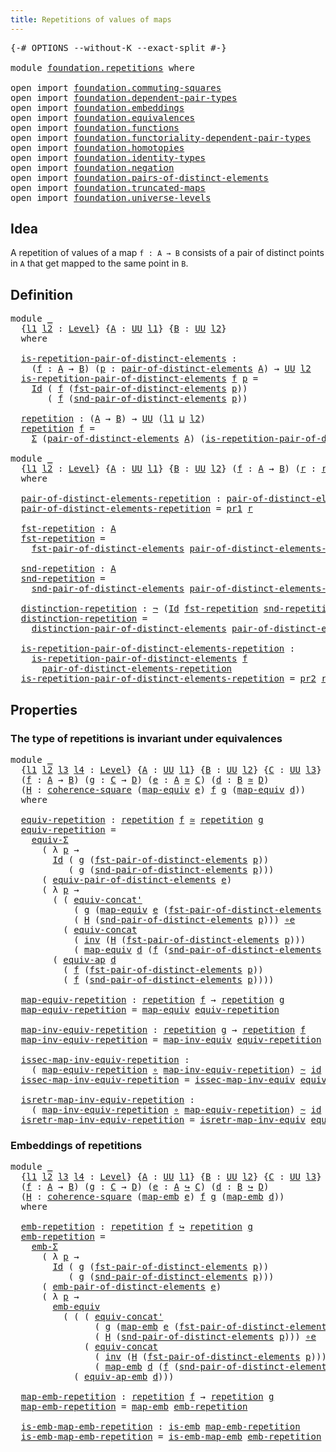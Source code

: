 ```yaml
---
title: Repetitions of values of maps
---
```


<pre class="Agda"><a id="55" class="Symbol">{-#</a> <a id="59" class="Keyword">OPTIONS</a> <a id="67" class="Pragma">--without-K</a> <a id="79" class="Pragma">--exact-split</a> <a id="93" class="Symbol">#-}</a>

<a id="98" class="Keyword">module</a> <a id="105" href="foundation.repetitions.html" class="Module">foundation.repetitions</a> <a id="128" class="Keyword">where</a>

<a id="135" class="Keyword">open</a> <a id="140" class="Keyword">import</a> <a id="147" href="foundation.commuting-squares.html" class="Module">foundation.commuting-squares</a>
<a id="176" class="Keyword">open</a> <a id="181" class="Keyword">import</a> <a id="188" href="foundation.dependent-pair-types.html" class="Module">foundation.dependent-pair-types</a>
<a id="220" class="Keyword">open</a> <a id="225" class="Keyword">import</a> <a id="232" href="foundation.embeddings.html" class="Module">foundation.embeddings</a>
<a id="254" class="Keyword">open</a> <a id="259" class="Keyword">import</a> <a id="266" href="foundation.equivalences.html" class="Module">foundation.equivalences</a>
<a id="290" class="Keyword">open</a> <a id="295" class="Keyword">import</a> <a id="302" href="foundation.functions.html" class="Module">foundation.functions</a>
<a id="323" class="Keyword">open</a> <a id="328" class="Keyword">import</a> <a id="335" href="foundation.functoriality-dependent-pair-types.html" class="Module">foundation.functoriality-dependent-pair-types</a>
<a id="381" class="Keyword">open</a> <a id="386" class="Keyword">import</a> <a id="393" href="foundation.homotopies.html" class="Module">foundation.homotopies</a>
<a id="415" class="Keyword">open</a> <a id="420" class="Keyword">import</a> <a id="427" href="foundation.identity-types.html" class="Module">foundation.identity-types</a>
<a id="453" class="Keyword">open</a> <a id="458" class="Keyword">import</a> <a id="465" href="foundation.negation.html" class="Module">foundation.negation</a>
<a id="485" class="Keyword">open</a> <a id="490" class="Keyword">import</a> <a id="497" href="foundation.pairs-of-distinct-elements.html" class="Module">foundation.pairs-of-distinct-elements</a>
<a id="535" class="Keyword">open</a> <a id="540" class="Keyword">import</a> <a id="547" href="foundation.truncated-maps.html" class="Module">foundation.truncated-maps</a>
<a id="573" class="Keyword">open</a> <a id="578" class="Keyword">import</a> <a id="585" href="foundation.universe-levels.html" class="Module">foundation.universe-levels</a>
</pre>
## Idea

A repetition of values of a map `f : A → B` consists of a pair of distinct points in `A` that get mapped to the same point in `B`.

## Definition

<pre class="Agda"><a id="781" class="Keyword">module</a> <a id="788" href="foundation.repetitions.html#788" class="Module">_</a>
  <a id="792" class="Symbol">{</a><a id="793" href="foundation.repetitions.html#793" class="Bound">l1</a> <a id="796" href="foundation.repetitions.html#796" class="Bound">l2</a> <a id="799" class="Symbol">:</a> <a id="801" href="Agda.Primitive.html#597" class="Postulate">Level</a><a id="806" class="Symbol">}</a> <a id="808" class="Symbol">{</a><a id="809" href="foundation.repetitions.html#809" class="Bound">A</a> <a id="811" class="Symbol">:</a> <a id="813" href="foundation-core.universe-levels.html#235" class="Primitive">UU</a> <a id="816" href="foundation.repetitions.html#793" class="Bound">l1</a><a id="818" class="Symbol">}</a> <a id="820" class="Symbol">{</a><a id="821" href="foundation.repetitions.html#821" class="Bound">B</a> <a id="823" class="Symbol">:</a> <a id="825" href="foundation-core.universe-levels.html#235" class="Primitive">UU</a> <a id="828" href="foundation.repetitions.html#796" class="Bound">l2</a><a id="830" class="Symbol">}</a>
  <a id="834" class="Keyword">where</a>

  <a id="843" href="foundation.repetitions.html#843" class="Function">is-repetition-pair-of-distinct-elements</a> <a id="883" class="Symbol">:</a>
    <a id="889" class="Symbol">(</a><a id="890" href="foundation.repetitions.html#890" class="Bound">f</a> <a id="892" class="Symbol">:</a> <a id="894" href="foundation.repetitions.html#809" class="Bound">A</a> <a id="896" class="Symbol">→</a> <a id="898" href="foundation.repetitions.html#821" class="Bound">B</a><a id="899" class="Symbol">)</a> <a id="901" class="Symbol">(</a><a id="902" href="foundation.repetitions.html#902" class="Bound">p</a> <a id="904" class="Symbol">:</a> <a id="906" href="foundation.pairs-of-distinct-elements.html#1375" class="Function">pair-of-distinct-elements</a> <a id="932" href="foundation.repetitions.html#809" class="Bound">A</a><a id="933" class="Symbol">)</a> <a id="935" class="Symbol">→</a> <a id="937" href="foundation-core.universe-levels.html#235" class="Primitive">UU</a> <a id="940" href="foundation.repetitions.html#796" class="Bound">l2</a>
  <a id="945" href="foundation.repetitions.html#843" class="Function">is-repetition-pair-of-distinct-elements</a> <a id="985" href="foundation.repetitions.html#985" class="Bound">f</a> <a id="987" href="foundation.repetitions.html#987" class="Bound">p</a> <a id="989" class="Symbol">=</a>
    <a id="995" href="foundation-core.identity-types.html#1767" class="Datatype">Id</a> <a id="998" class="Symbol">(</a> <a id="1000" href="foundation.repetitions.html#985" class="Bound">f</a> <a id="1002" class="Symbol">(</a><a id="1003" href="foundation.pairs-of-distinct-elements.html#1578" class="Function">fst-pair-of-distinct-elements</a> <a id="1033" href="foundation.repetitions.html#987" class="Bound">p</a><a id="1034" class="Symbol">))</a>
       <a id="1044" class="Symbol">(</a> <a id="1046" href="foundation.repetitions.html#985" class="Bound">f</a> <a id="1048" class="Symbol">(</a><a id="1049" href="foundation.pairs-of-distinct-elements.html#1655" class="Function">snd-pair-of-distinct-elements</a> <a id="1079" href="foundation.repetitions.html#987" class="Bound">p</a><a id="1080" class="Symbol">))</a>
  
  <a id="1088" href="foundation.repetitions.html#1088" class="Function">repetition</a> <a id="1099" class="Symbol">:</a> <a id="1101" class="Symbol">(</a><a id="1102" href="foundation.repetitions.html#809" class="Bound">A</a> <a id="1104" class="Symbol">→</a> <a id="1106" href="foundation.repetitions.html#821" class="Bound">B</a><a id="1107" class="Symbol">)</a> <a id="1109" class="Symbol">→</a> <a id="1111" href="foundation-core.universe-levels.html#235" class="Primitive">UU</a> <a id="1114" class="Symbol">(</a><a id="1115" href="foundation.repetitions.html#793" class="Bound">l1</a> <a id="1118" href="Agda.Primitive.html#810" class="Primitive Operator">⊔</a> <a id="1120" href="foundation.repetitions.html#796" class="Bound">l2</a><a id="1122" class="Symbol">)</a>
  <a id="1126" href="foundation.repetitions.html#1088" class="Function">repetition</a> <a id="1137" href="foundation.repetitions.html#1137" class="Bound">f</a> <a id="1139" class="Symbol">=</a>
    <a id="1145" href="foundation-core.dependent-pair-types.html#515" class="Record">Σ</a> <a id="1147" class="Symbol">(</a><a id="1148" href="foundation.pairs-of-distinct-elements.html#1375" class="Function">pair-of-distinct-elements</a> <a id="1174" href="foundation.repetitions.html#809" class="Bound">A</a><a id="1175" class="Symbol">)</a> <a id="1177" class="Symbol">(</a><a id="1178" href="foundation.repetitions.html#843" class="Function">is-repetition-pair-of-distinct-elements</a> <a id="1218" href="foundation.repetitions.html#1137" class="Bound">f</a><a id="1219" class="Symbol">)</a>

<a id="1222" class="Keyword">module</a> <a id="1229" href="foundation.repetitions.html#1229" class="Module">_</a>
  <a id="1233" class="Symbol">{</a><a id="1234" href="foundation.repetitions.html#1234" class="Bound">l1</a> <a id="1237" href="foundation.repetitions.html#1237" class="Bound">l2</a> <a id="1240" class="Symbol">:</a> <a id="1242" href="Agda.Primitive.html#597" class="Postulate">Level</a><a id="1247" class="Symbol">}</a> <a id="1249" class="Symbol">{</a><a id="1250" href="foundation.repetitions.html#1250" class="Bound">A</a> <a id="1252" class="Symbol">:</a> <a id="1254" href="foundation-core.universe-levels.html#235" class="Primitive">UU</a> <a id="1257" href="foundation.repetitions.html#1234" class="Bound">l1</a><a id="1259" class="Symbol">}</a> <a id="1261" class="Symbol">{</a><a id="1262" href="foundation.repetitions.html#1262" class="Bound">B</a> <a id="1264" class="Symbol">:</a> <a id="1266" href="foundation-core.universe-levels.html#235" class="Primitive">UU</a> <a id="1269" href="foundation.repetitions.html#1237" class="Bound">l2</a><a id="1271" class="Symbol">}</a> <a id="1273" class="Symbol">(</a><a id="1274" href="foundation.repetitions.html#1274" class="Bound">f</a> <a id="1276" class="Symbol">:</a> <a id="1278" href="foundation.repetitions.html#1250" class="Bound">A</a> <a id="1280" class="Symbol">→</a> <a id="1282" href="foundation.repetitions.html#1262" class="Bound">B</a><a id="1283" class="Symbol">)</a> <a id="1285" class="Symbol">(</a><a id="1286" href="foundation.repetitions.html#1286" class="Bound">r</a> <a id="1288" class="Symbol">:</a> <a id="1290" href="foundation.repetitions.html#1088" class="Function">repetition</a> <a id="1301" href="foundation.repetitions.html#1274" class="Bound">f</a><a id="1302" class="Symbol">)</a>
  <a id="1306" class="Keyword">where</a>

  <a id="1315" href="foundation.repetitions.html#1315" class="Function">pair-of-distinct-elements-repetition</a> <a id="1352" class="Symbol">:</a> <a id="1354" href="foundation.pairs-of-distinct-elements.html#1375" class="Function">pair-of-distinct-elements</a> <a id="1380" href="foundation.repetitions.html#1250" class="Bound">A</a>
  <a id="1384" href="foundation.repetitions.html#1315" class="Function">pair-of-distinct-elements-repetition</a> <a id="1421" class="Symbol">=</a> <a id="1423" href="foundation-core.dependent-pair-types.html#605" class="Field">pr1</a> <a id="1427" href="foundation.repetitions.html#1286" class="Bound">r</a>

  <a id="1432" href="foundation.repetitions.html#1432" class="Function">fst-repetition</a> <a id="1447" class="Symbol">:</a> <a id="1449" href="foundation.repetitions.html#1250" class="Bound">A</a>
  <a id="1453" href="foundation.repetitions.html#1432" class="Function">fst-repetition</a> <a id="1468" class="Symbol">=</a>
    <a id="1474" href="foundation.pairs-of-distinct-elements.html#1578" class="Function">fst-pair-of-distinct-elements</a> <a id="1504" href="foundation.repetitions.html#1315" class="Function">pair-of-distinct-elements-repetition</a>

  <a id="1544" href="foundation.repetitions.html#1544" class="Function">snd-repetition</a> <a id="1559" class="Symbol">:</a> <a id="1561" href="foundation.repetitions.html#1250" class="Bound">A</a>
  <a id="1565" href="foundation.repetitions.html#1544" class="Function">snd-repetition</a> <a id="1580" class="Symbol">=</a>
    <a id="1586" href="foundation.pairs-of-distinct-elements.html#1655" class="Function">snd-pair-of-distinct-elements</a> <a id="1616" href="foundation.repetitions.html#1315" class="Function">pair-of-distinct-elements-repetition</a>

  <a id="1656" href="foundation.repetitions.html#1656" class="Function">distinction-repetition</a> <a id="1679" class="Symbol">:</a> <a id="1681" href="foundation-core.negation.html#465" class="Function">¬</a> <a id="1683" class="Symbol">(</a><a id="1684" href="foundation-core.identity-types.html#1767" class="Datatype">Id</a> <a id="1687" href="foundation.repetitions.html#1432" class="Function">fst-repetition</a> <a id="1702" href="foundation.repetitions.html#1544" class="Function">snd-repetition</a><a id="1716" class="Symbol">)</a>
  <a id="1720" href="foundation.repetitions.html#1656" class="Function">distinction-repetition</a> <a id="1743" class="Symbol">=</a>
    <a id="1749" href="foundation.pairs-of-distinct-elements.html#1738" class="Function">distinction-pair-of-distinct-elements</a> <a id="1787" href="foundation.repetitions.html#1315" class="Function">pair-of-distinct-elements-repetition</a>

  <a id="1827" href="foundation.repetitions.html#1827" class="Function">is-repetition-pair-of-distinct-elements-repetition</a> <a id="1878" class="Symbol">:</a>
    <a id="1884" href="foundation.repetitions.html#843" class="Function">is-repetition-pair-of-distinct-elements</a> <a id="1924" href="foundation.repetitions.html#1274" class="Bound">f</a>
      <a id="1932" href="foundation.repetitions.html#1315" class="Function">pair-of-distinct-elements-repetition</a>
  <a id="1971" href="foundation.repetitions.html#1827" class="Function">is-repetition-pair-of-distinct-elements-repetition</a> <a id="2022" class="Symbol">=</a> <a id="2024" href="foundation-core.dependent-pair-types.html#617" class="Field">pr2</a> <a id="2028" href="foundation.repetitions.html#1286" class="Bound">r</a>
</pre>
## Properties

### The type of repetitions is invariant under equivalences

<pre class="Agda"><a id="2119" class="Keyword">module</a> <a id="2126" href="foundation.repetitions.html#2126" class="Module">_</a>
  <a id="2130" class="Symbol">{</a><a id="2131" href="foundation.repetitions.html#2131" class="Bound">l1</a> <a id="2134" href="foundation.repetitions.html#2134" class="Bound">l2</a> <a id="2137" href="foundation.repetitions.html#2137" class="Bound">l3</a> <a id="2140" href="foundation.repetitions.html#2140" class="Bound">l4</a> <a id="2143" class="Symbol">:</a> <a id="2145" href="Agda.Primitive.html#597" class="Postulate">Level</a><a id="2150" class="Symbol">}</a> <a id="2152" class="Symbol">{</a><a id="2153" href="foundation.repetitions.html#2153" class="Bound">A</a> <a id="2155" class="Symbol">:</a> <a id="2157" href="foundation-core.universe-levels.html#235" class="Primitive">UU</a> <a id="2160" href="foundation.repetitions.html#2131" class="Bound">l1</a><a id="2162" class="Symbol">}</a> <a id="2164" class="Symbol">{</a><a id="2165" href="foundation.repetitions.html#2165" class="Bound">B</a> <a id="2167" class="Symbol">:</a> <a id="2169" href="foundation-core.universe-levels.html#235" class="Primitive">UU</a> <a id="2172" href="foundation.repetitions.html#2134" class="Bound">l2</a><a id="2174" class="Symbol">}</a> <a id="2176" class="Symbol">{</a><a id="2177" href="foundation.repetitions.html#2177" class="Bound">C</a> <a id="2179" class="Symbol">:</a> <a id="2181" href="foundation-core.universe-levels.html#235" class="Primitive">UU</a> <a id="2184" href="foundation.repetitions.html#2137" class="Bound">l3</a><a id="2186" class="Symbol">}</a> <a id="2188" class="Symbol">{</a><a id="2189" href="foundation.repetitions.html#2189" class="Bound">D</a> <a id="2191" class="Symbol">:</a> <a id="2193" href="foundation-core.universe-levels.html#235" class="Primitive">UU</a> <a id="2196" href="foundation.repetitions.html#2140" class="Bound">l4</a><a id="2198" class="Symbol">}</a>
  <a id="2202" class="Symbol">(</a><a id="2203" href="foundation.repetitions.html#2203" class="Bound">f</a> <a id="2205" class="Symbol">:</a> <a id="2207" href="foundation.repetitions.html#2153" class="Bound">A</a> <a id="2209" class="Symbol">→</a> <a id="2211" href="foundation.repetitions.html#2165" class="Bound">B</a><a id="2212" class="Symbol">)</a> <a id="2214" class="Symbol">(</a><a id="2215" href="foundation.repetitions.html#2215" class="Bound">g</a> <a id="2217" class="Symbol">:</a> <a id="2219" href="foundation.repetitions.html#2177" class="Bound">C</a> <a id="2221" class="Symbol">→</a> <a id="2223" href="foundation.repetitions.html#2189" class="Bound">D</a><a id="2224" class="Symbol">)</a> <a id="2226" class="Symbol">(</a><a id="2227" href="foundation.repetitions.html#2227" class="Bound">e</a> <a id="2229" class="Symbol">:</a> <a id="2231" href="foundation.repetitions.html#2153" class="Bound">A</a> <a id="2233" href="foundation-core.equivalences.html#1621" class="Function Operator">≃</a> <a id="2235" href="foundation.repetitions.html#2177" class="Bound">C</a><a id="2236" class="Symbol">)</a> <a id="2238" class="Symbol">(</a><a id="2239" href="foundation.repetitions.html#2239" class="Bound">d</a> <a id="2241" class="Symbol">:</a> <a id="2243" href="foundation.repetitions.html#2165" class="Bound">B</a> <a id="2245" href="foundation-core.equivalences.html#1621" class="Function Operator">≃</a> <a id="2247" href="foundation.repetitions.html#2189" class="Bound">D</a><a id="2248" class="Symbol">)</a>
  <a id="2252" class="Symbol">(</a><a id="2253" href="foundation.repetitions.html#2253" class="Bound">H</a> <a id="2255" class="Symbol">:</a> <a id="2257" href="foundation-core.commuting-squares.html#545" class="Function">coherence-square</a> <a id="2274" class="Symbol">(</a><a id="2275" href="foundation-core.equivalences.html#1821" class="Function">map-equiv</a> <a id="2285" href="foundation.repetitions.html#2227" class="Bound">e</a><a id="2286" class="Symbol">)</a> <a id="2288" href="foundation.repetitions.html#2203" class="Bound">f</a> <a id="2290" href="foundation.repetitions.html#2215" class="Bound">g</a> <a id="2292" class="Symbol">(</a><a id="2293" href="foundation-core.equivalences.html#1821" class="Function">map-equiv</a> <a id="2303" href="foundation.repetitions.html#2239" class="Bound">d</a><a id="2304" class="Symbol">))</a>
  <a id="2309" class="Keyword">where</a>

  <a id="2318" href="foundation.repetitions.html#2318" class="Function">equiv-repetition</a> <a id="2335" class="Symbol">:</a> <a id="2337" href="foundation.repetitions.html#1088" class="Function">repetition</a> <a id="2348" href="foundation.repetitions.html#2203" class="Bound">f</a> <a id="2350" href="foundation-core.equivalences.html#1621" class="Function Operator">≃</a> <a id="2352" href="foundation.repetitions.html#1088" class="Function">repetition</a> <a id="2363" href="foundation.repetitions.html#2215" class="Bound">g</a>
  <a id="2367" href="foundation.repetitions.html#2318" class="Function">equiv-repetition</a> <a id="2384" class="Symbol">=</a>
    <a id="2390" href="foundation-core.functoriality-dependent-pair-types.html#10434" class="Function">equiv-Σ</a>
      <a id="2404" class="Symbol">(</a> <a id="2406" class="Symbol">λ</a> <a id="2408" href="foundation.repetitions.html#2408" class="Bound">p</a> <a id="2410" class="Symbol">→</a>
        <a id="2420" href="foundation-core.identity-types.html#1767" class="Datatype">Id</a> <a id="2423" class="Symbol">(</a> <a id="2425" href="foundation.repetitions.html#2215" class="Bound">g</a> <a id="2427" class="Symbol">(</a><a id="2428" href="foundation.pairs-of-distinct-elements.html#1578" class="Function">fst-pair-of-distinct-elements</a> <a id="2458" href="foundation.repetitions.html#2408" class="Bound">p</a><a id="2459" class="Symbol">))</a>
           <a id="2473" class="Symbol">(</a> <a id="2475" href="foundation.repetitions.html#2215" class="Bound">g</a> <a id="2477" class="Symbol">(</a><a id="2478" href="foundation.pairs-of-distinct-elements.html#1655" class="Function">snd-pair-of-distinct-elements</a> <a id="2508" href="foundation.repetitions.html#2408" class="Bound">p</a><a id="2509" class="Symbol">)))</a>
      <a id="2519" class="Symbol">(</a> <a id="2521" href="foundation.pairs-of-distinct-elements.html#6447" class="Function">equiv-pair-of-distinct-elements</a> <a id="2553" href="foundation.repetitions.html#2227" class="Bound">e</a><a id="2554" class="Symbol">)</a>
      <a id="2562" class="Symbol">(</a> <a id="2564" class="Symbol">λ</a> <a id="2566" href="foundation.repetitions.html#2566" class="Bound">p</a> <a id="2568" class="Symbol">→</a>
        <a id="2578" class="Symbol">(</a> <a id="2580" class="Symbol">(</a> <a id="2582" href="foundation.identity-types.html#2710" class="Function">equiv-concat&#39;</a>
            <a id="2608" class="Symbol">(</a> <a id="2610" href="foundation.repetitions.html#2215" class="Bound">g</a> <a id="2612" class="Symbol">(</a><a id="2613" href="foundation-core.equivalences.html#1821" class="Function">map-equiv</a> <a id="2623" href="foundation.repetitions.html#2227" class="Bound">e</a> <a id="2625" class="Symbol">(</a><a id="2626" href="foundation.pairs-of-distinct-elements.html#1578" class="Function">fst-pair-of-distinct-elements</a> <a id="2656" href="foundation.repetitions.html#2566" class="Bound">p</a><a id="2657" class="Symbol">)))</a>
            <a id="2673" class="Symbol">(</a> <a id="2675" href="foundation.repetitions.html#2253" class="Bound">H</a> <a id="2677" class="Symbol">(</a><a id="2678" href="foundation.pairs-of-distinct-elements.html#1655" class="Function">snd-pair-of-distinct-elements</a> <a id="2708" href="foundation.repetitions.html#2566" class="Bound">p</a><a id="2709" class="Symbol">)))</a> <a id="2713" href="foundation-core.equivalences.html#7869" class="Function Operator">∘e</a>
          <a id="2726" class="Symbol">(</a> <a id="2728" href="foundation.identity-types.html#1931" class="Function">equiv-concat</a>
            <a id="2753" class="Symbol">(</a> <a id="2755" href="foundation-core.identity-types.html#2729" class="Function">inv</a> <a id="2759" class="Symbol">(</a><a id="2760" href="foundation.repetitions.html#2253" class="Bound">H</a> <a id="2762" class="Symbol">(</a><a id="2763" href="foundation.pairs-of-distinct-elements.html#1578" class="Function">fst-pair-of-distinct-elements</a> <a id="2793" href="foundation.repetitions.html#2566" class="Bound">p</a><a id="2794" class="Symbol">)))</a>
            <a id="2810" class="Symbol">(</a> <a id="2812" href="foundation-core.equivalences.html#1821" class="Function">map-equiv</a> <a id="2822" href="foundation.repetitions.html#2239" class="Bound">d</a> <a id="2824" class="Symbol">(</a><a id="2825" href="foundation.repetitions.html#2203" class="Bound">f</a> <a id="2827" class="Symbol">(</a><a id="2828" href="foundation.pairs-of-distinct-elements.html#1655" class="Function">snd-pair-of-distinct-elements</a> <a id="2858" href="foundation.repetitions.html#2566" class="Bound">p</a><a id="2859" class="Symbol">)))))</a> <a id="2865" href="foundation-core.equivalences.html#7869" class="Function Operator">∘e</a>
        <a id="2876" class="Symbol">(</a> <a id="2878" href="foundation-core.equivalences.html#16746" class="Function">equiv-ap</a> <a id="2887" href="foundation.repetitions.html#2239" class="Bound">d</a>
          <a id="2899" class="Symbol">(</a> <a id="2901" href="foundation.repetitions.html#2203" class="Bound">f</a> <a id="2903" class="Symbol">(</a><a id="2904" href="foundation.pairs-of-distinct-elements.html#1578" class="Function">fst-pair-of-distinct-elements</a> <a id="2934" href="foundation.repetitions.html#2566" class="Bound">p</a><a id="2935" class="Symbol">))</a>
          <a id="2948" class="Symbol">(</a> <a id="2950" href="foundation.repetitions.html#2203" class="Bound">f</a> <a id="2952" class="Symbol">(</a><a id="2953" href="foundation.pairs-of-distinct-elements.html#1655" class="Function">snd-pair-of-distinct-elements</a> <a id="2983" href="foundation.repetitions.html#2566" class="Bound">p</a><a id="2984" class="Symbol">))))</a>

  <a id="2992" href="foundation.repetitions.html#2992" class="Function">map-equiv-repetition</a> <a id="3013" class="Symbol">:</a> <a id="3015" href="foundation.repetitions.html#1088" class="Function">repetition</a> <a id="3026" href="foundation.repetitions.html#2203" class="Bound">f</a> <a id="3028" class="Symbol">→</a> <a id="3030" href="foundation.repetitions.html#1088" class="Function">repetition</a> <a id="3041" href="foundation.repetitions.html#2215" class="Bound">g</a>
  <a id="3045" href="foundation.repetitions.html#2992" class="Function">map-equiv-repetition</a> <a id="3066" class="Symbol">=</a> <a id="3068" href="foundation-core.equivalences.html#1821" class="Function">map-equiv</a> <a id="3078" href="foundation.repetitions.html#2318" class="Function">equiv-repetition</a>

  <a id="3098" href="foundation.repetitions.html#3098" class="Function">map-inv-equiv-repetition</a> <a id="3123" class="Symbol">:</a> <a id="3125" href="foundation.repetitions.html#1088" class="Function">repetition</a> <a id="3136" href="foundation.repetitions.html#2215" class="Bound">g</a> <a id="3138" class="Symbol">→</a> <a id="3140" href="foundation.repetitions.html#1088" class="Function">repetition</a> <a id="3151" href="foundation.repetitions.html#2203" class="Bound">f</a>
  <a id="3155" href="foundation.repetitions.html#3098" class="Function">map-inv-equiv-repetition</a> <a id="3180" class="Symbol">=</a> <a id="3182" href="foundation-core.equivalences.html#5036" class="Function">map-inv-equiv</a> <a id="3196" href="foundation.repetitions.html#2318" class="Function">equiv-repetition</a>

  <a id="3216" href="foundation.repetitions.html#3216" class="Function">issec-map-inv-equiv-repetition</a> <a id="3247" class="Symbol">:</a>
    <a id="3253" class="Symbol">(</a> <a id="3255" href="foundation.repetitions.html#2992" class="Function">map-equiv-repetition</a> <a id="3276" href="foundation-core.functions.html#420" class="Function Operator">∘</a> <a id="3278" href="foundation.repetitions.html#3098" class="Function">map-inv-equiv-repetition</a><a id="3302" class="Symbol">)</a> <a id="3304" href="foundation-core.homotopies.html#627" class="Function Operator">~</a> <a id="3306" href="foundation-core.functions.html#322" class="Function">id</a>
  <a id="3311" href="foundation.repetitions.html#3216" class="Function">issec-map-inv-equiv-repetition</a> <a id="3342" class="Symbol">=</a> <a id="3344" href="foundation-core.equivalences.html#5119" class="Function">issec-map-inv-equiv</a> <a id="3364" href="foundation.repetitions.html#2318" class="Function">equiv-repetition</a>

  <a id="3384" href="foundation.repetitions.html#3384" class="Function">isretr-map-inv-equiv-repetition</a> <a id="3416" class="Symbol">:</a>
    <a id="3422" class="Symbol">(</a> <a id="3424" href="foundation.repetitions.html#3098" class="Function">map-inv-equiv-repetition</a> <a id="3449" href="foundation-core.functions.html#420" class="Function Operator">∘</a> <a id="3451" href="foundation.repetitions.html#2992" class="Function">map-equiv-repetition</a><a id="3471" class="Symbol">)</a> <a id="3473" href="foundation-core.homotopies.html#627" class="Function Operator">~</a> <a id="3475" href="foundation-core.functions.html#322" class="Function">id</a>
  <a id="3480" href="foundation.repetitions.html#3384" class="Function">isretr-map-inv-equiv-repetition</a> <a id="3512" class="Symbol">=</a> <a id="3514" href="foundation-core.equivalences.html#5251" class="Function">isretr-map-inv-equiv</a> <a id="3535" href="foundation.repetitions.html#2318" class="Function">equiv-repetition</a>
</pre>
### Embeddings of repetitions

<pre class="Agda"><a id="3596" class="Keyword">module</a> <a id="3603" href="foundation.repetitions.html#3603" class="Module">_</a>
  <a id="3607" class="Symbol">{</a><a id="3608" href="foundation.repetitions.html#3608" class="Bound">l1</a> <a id="3611" href="foundation.repetitions.html#3611" class="Bound">l2</a> <a id="3614" href="foundation.repetitions.html#3614" class="Bound">l3</a> <a id="3617" href="foundation.repetitions.html#3617" class="Bound">l4</a> <a id="3620" class="Symbol">:</a> <a id="3622" href="Agda.Primitive.html#597" class="Postulate">Level</a><a id="3627" class="Symbol">}</a> <a id="3629" class="Symbol">{</a><a id="3630" href="foundation.repetitions.html#3630" class="Bound">A</a> <a id="3632" class="Symbol">:</a> <a id="3634" href="foundation-core.universe-levels.html#235" class="Primitive">UU</a> <a id="3637" href="foundation.repetitions.html#3608" class="Bound">l1</a><a id="3639" class="Symbol">}</a> <a id="3641" class="Symbol">{</a><a id="3642" href="foundation.repetitions.html#3642" class="Bound">B</a> <a id="3644" class="Symbol">:</a> <a id="3646" href="foundation-core.universe-levels.html#235" class="Primitive">UU</a> <a id="3649" href="foundation.repetitions.html#3611" class="Bound">l2</a><a id="3651" class="Symbol">}</a> <a id="3653" class="Symbol">{</a><a id="3654" href="foundation.repetitions.html#3654" class="Bound">C</a> <a id="3656" class="Symbol">:</a> <a id="3658" href="foundation-core.universe-levels.html#235" class="Primitive">UU</a> <a id="3661" href="foundation.repetitions.html#3614" class="Bound">l3</a><a id="3663" class="Symbol">}</a> <a id="3665" class="Symbol">{</a><a id="3666" href="foundation.repetitions.html#3666" class="Bound">D</a> <a id="3668" class="Symbol">:</a> <a id="3670" href="foundation-core.universe-levels.html#235" class="Primitive">UU</a> <a id="3673" href="foundation.repetitions.html#3617" class="Bound">l4</a><a id="3675" class="Symbol">}</a>
  <a id="3679" class="Symbol">(</a><a id="3680" href="foundation.repetitions.html#3680" class="Bound">f</a> <a id="3682" class="Symbol">:</a> <a id="3684" href="foundation.repetitions.html#3630" class="Bound">A</a> <a id="3686" class="Symbol">→</a> <a id="3688" href="foundation.repetitions.html#3642" class="Bound">B</a><a id="3689" class="Symbol">)</a> <a id="3691" class="Symbol">(</a><a id="3692" href="foundation.repetitions.html#3692" class="Bound">g</a> <a id="3694" class="Symbol">:</a> <a id="3696" href="foundation.repetitions.html#3654" class="Bound">C</a> <a id="3698" class="Symbol">→</a> <a id="3700" href="foundation.repetitions.html#3666" class="Bound">D</a><a id="3701" class="Symbol">)</a> <a id="3703" class="Symbol">(</a><a id="3704" href="foundation.repetitions.html#3704" class="Bound">e</a> <a id="3706" class="Symbol">:</a> <a id="3708" href="foundation.repetitions.html#3630" class="Bound">A</a> <a id="3710" href="foundation-core.embeddings.html#1074" class="Function Operator">↪</a> <a id="3712" href="foundation.repetitions.html#3654" class="Bound">C</a><a id="3713" class="Symbol">)</a> <a id="3715" class="Symbol">(</a><a id="3716" href="foundation.repetitions.html#3716" class="Bound">d</a> <a id="3718" class="Symbol">:</a> <a id="3720" href="foundation.repetitions.html#3642" class="Bound">B</a> <a id="3722" href="foundation-core.embeddings.html#1074" class="Function Operator">↪</a> <a id="3724" href="foundation.repetitions.html#3666" class="Bound">D</a><a id="3725" class="Symbol">)</a>
  <a id="3729" class="Symbol">(</a><a id="3730" href="foundation.repetitions.html#3730" class="Bound">H</a> <a id="3732" class="Symbol">:</a> <a id="3734" href="foundation-core.commuting-squares.html#545" class="Function">coherence-square</a> <a id="3751" class="Symbol">(</a><a id="3752" href="foundation-core.embeddings.html#1217" class="Function">map-emb</a> <a id="3760" href="foundation.repetitions.html#3704" class="Bound">e</a><a id="3761" class="Symbol">)</a> <a id="3763" href="foundation.repetitions.html#3680" class="Bound">f</a> <a id="3765" href="foundation.repetitions.html#3692" class="Bound">g</a> <a id="3767" class="Symbol">(</a><a id="3768" href="foundation-core.embeddings.html#1217" class="Function">map-emb</a> <a id="3776" href="foundation.repetitions.html#3716" class="Bound">d</a><a id="3777" class="Symbol">))</a>
  <a id="3782" class="Keyword">where</a>

  <a id="3791" href="foundation.repetitions.html#3791" class="Function">emb-repetition</a> <a id="3806" class="Symbol">:</a> <a id="3808" href="foundation.repetitions.html#1088" class="Function">repetition</a> <a id="3819" href="foundation.repetitions.html#3680" class="Bound">f</a> <a id="3821" href="foundation-core.embeddings.html#1074" class="Function Operator">↪</a> <a id="3823" href="foundation.repetitions.html#1088" class="Function">repetition</a> <a id="3834" href="foundation.repetitions.html#3692" class="Bound">g</a>
  <a id="3838" href="foundation.repetitions.html#3791" class="Function">emb-repetition</a> <a id="3853" class="Symbol">=</a>
    <a id="3859" href="foundation.embeddings.html#5248" class="Function">emb-Σ</a>
      <a id="3871" class="Symbol">(</a> <a id="3873" class="Symbol">λ</a> <a id="3875" href="foundation.repetitions.html#3875" class="Bound">p</a> <a id="3877" class="Symbol">→</a>
        <a id="3887" href="foundation-core.identity-types.html#1767" class="Datatype">Id</a> <a id="3890" class="Symbol">(</a> <a id="3892" href="foundation.repetitions.html#3692" class="Bound">g</a> <a id="3894" class="Symbol">(</a><a id="3895" href="foundation.pairs-of-distinct-elements.html#1578" class="Function">fst-pair-of-distinct-elements</a> <a id="3925" href="foundation.repetitions.html#3875" class="Bound">p</a><a id="3926" class="Symbol">))</a>
           <a id="3940" class="Symbol">(</a> <a id="3942" href="foundation.repetitions.html#3692" class="Bound">g</a> <a id="3944" class="Symbol">(</a><a id="3945" href="foundation.pairs-of-distinct-elements.html#1655" class="Function">snd-pair-of-distinct-elements</a> <a id="3975" href="foundation.repetitions.html#3875" class="Bound">p</a><a id="3976" class="Symbol">)))</a>
      <a id="3986" class="Symbol">(</a> <a id="3988" href="foundation.pairs-of-distinct-elements.html#6872" class="Function">emb-pair-of-distinct-elements</a> <a id="4018" href="foundation.repetitions.html#3704" class="Bound">e</a><a id="4019" class="Symbol">)</a>
      <a id="4027" class="Symbol">(</a> <a id="4029" class="Symbol">λ</a> <a id="4031" href="foundation.repetitions.html#4031" class="Bound">p</a> <a id="4033" class="Symbol">→</a>
        <a id="4043" href="foundation.equivalences.html#3232" class="Function">emb-equiv</a>
          <a id="4063" class="Symbol">(</a> <a id="4065" class="Symbol">(</a> <a id="4067" class="Symbol">(</a> <a id="4069" href="foundation.identity-types.html#2710" class="Function">equiv-concat&#39;</a>
                <a id="4099" class="Symbol">(</a> <a id="4101" href="foundation.repetitions.html#3692" class="Bound">g</a> <a id="4103" class="Symbol">(</a><a id="4104" href="foundation-core.embeddings.html#1217" class="Function">map-emb</a> <a id="4112" href="foundation.repetitions.html#3704" class="Bound">e</a> <a id="4114" class="Symbol">(</a><a id="4115" href="foundation.pairs-of-distinct-elements.html#1578" class="Function">fst-pair-of-distinct-elements</a> <a id="4145" href="foundation.repetitions.html#4031" class="Bound">p</a><a id="4146" class="Symbol">)))</a>
                <a id="4166" class="Symbol">(</a> <a id="4168" href="foundation.repetitions.html#3730" class="Bound">H</a> <a id="4170" class="Symbol">(</a><a id="4171" href="foundation.pairs-of-distinct-elements.html#1655" class="Function">snd-pair-of-distinct-elements</a> <a id="4201" href="foundation.repetitions.html#4031" class="Bound">p</a><a id="4202" class="Symbol">)))</a> <a id="4206" href="foundation-core.equivalences.html#7869" class="Function Operator">∘e</a>
              <a id="4223" class="Symbol">(</a> <a id="4225" href="foundation.identity-types.html#1931" class="Function">equiv-concat</a>
                <a id="4254" class="Symbol">(</a> <a id="4256" href="foundation-core.identity-types.html#2729" class="Function">inv</a> <a id="4260" class="Symbol">(</a><a id="4261" href="foundation.repetitions.html#3730" class="Bound">H</a> <a id="4263" class="Symbol">(</a><a id="4264" href="foundation.pairs-of-distinct-elements.html#1578" class="Function">fst-pair-of-distinct-elements</a> <a id="4294" href="foundation.repetitions.html#4031" class="Bound">p</a><a id="4295" class="Symbol">)))</a>
                <a id="4315" class="Symbol">(</a> <a id="4317" href="foundation-core.embeddings.html#1217" class="Function">map-emb</a> <a id="4325" href="foundation.repetitions.html#3716" class="Bound">d</a> <a id="4327" class="Symbol">(</a><a id="4328" href="foundation.repetitions.html#3680" class="Bound">f</a> <a id="4330" class="Symbol">(</a><a id="4331" href="foundation.pairs-of-distinct-elements.html#1655" class="Function">snd-pair-of-distinct-elements</a> <a id="4361" href="foundation.repetitions.html#4031" class="Bound">p</a><a id="4362" class="Symbol">)))))</a> <a id="4368" href="foundation-core.equivalences.html#7869" class="Function Operator">∘e</a>
            <a id="4383" class="Symbol">(</a> <a id="4385" href="foundation-core.embeddings.html#1344" class="Function">equiv-ap-emb</a> <a id="4398" href="foundation.repetitions.html#3716" class="Bound">d</a><a id="4399" class="Symbol">)))</a>

  <a id="4406" href="foundation.repetitions.html#4406" class="Function">map-emb-repetition</a> <a id="4425" class="Symbol">:</a> <a id="4427" href="foundation.repetitions.html#1088" class="Function">repetition</a> <a id="4438" href="foundation.repetitions.html#3680" class="Bound">f</a> <a id="4440" class="Symbol">→</a> <a id="4442" href="foundation.repetitions.html#1088" class="Function">repetition</a> <a id="4453" href="foundation.repetitions.html#3692" class="Bound">g</a>
  <a id="4457" href="foundation.repetitions.html#4406" class="Function">map-emb-repetition</a> <a id="4476" class="Symbol">=</a> <a id="4478" href="foundation-core.embeddings.html#1217" class="Function">map-emb</a> <a id="4486" href="foundation.repetitions.html#3791" class="Function">emb-repetition</a>

  <a id="4504" href="foundation.repetitions.html#4504" class="Function">is-emb-map-emb-repetition</a> <a id="4530" class="Symbol">:</a> <a id="4532" href="foundation-core.embeddings.html#992" class="Function">is-emb</a> <a id="4539" href="foundation.repetitions.html#4406" class="Function">map-emb-repetition</a>
  <a id="4560" href="foundation.repetitions.html#4504" class="Function">is-emb-map-emb-repetition</a> <a id="4586" class="Symbol">=</a> <a id="4588" href="foundation-core.embeddings.html#1264" class="Function">is-emb-map-emb</a> <a id="4603" href="foundation.repetitions.html#3791" class="Function">emb-repetition</a>
</pre>